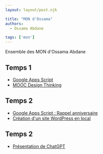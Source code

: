 ```yaml
---
layout: layout/post.njk

title: "MON d'Ossama"
authors:
  - Ossama Abdane

tags: ['mon']
---
```

<!-- début résumé -->
Ensemble des MON d'Ossama Abdane
<!-- fin résumé -->

## Temps 1

- [Google Apps Script](./MONs/mon1)
- [MOOC Design Thinking](./mon1.2)

## Temps 2

- [Google Apps Script : Rappel anniversaire](./mon2.1)
- [Création d'un site WordPress en local](./mon2.2)

## Temps 2

- [Présentation de ChatGPT](./mon3.1)